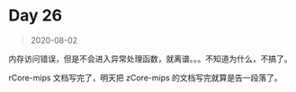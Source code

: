 # Day 26

> 2020-08-02

内存访问错误，但是不会进入异常处理函数，就离谱。。。不知道为什么，不搞了。

rCore-mips 文档写完了，明天把 zCore-mips 的文档写完就算是告一段落了。

